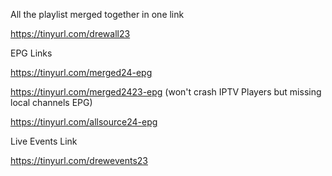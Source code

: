 All the playlist merged together in one link

https://tinyurl.com/drewall23

EPG Links

https://tinyurl.com/merged24-epg

https://tinyurl.com/merged2423-epg (won't crash IPTV Players but missing local channels EPG)

https://tinyurl.com/allsource24-epg

Live Events Link

https://tinyurl.com/drewevents23

